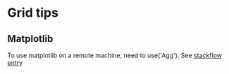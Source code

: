 # Grid tips

## Matplotlib

To use matplotlib on a remote machine, need to use('Agg'). See [stackflow entry](https://stackoverflow.com/questions/4931376/generating-matplotlib-graphs-without-a-running-x-server)
